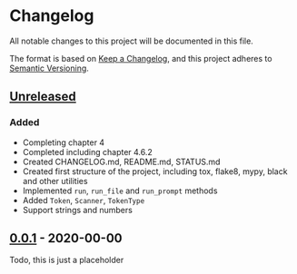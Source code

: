 # Changelog

All notable changes to this project will be documented in this file.

The format is based on [Keep a Changelog](https://keepachangelog.com/en/1.0.0/),
and this project adheres to [Semantic Versioning](https://semver.org/spec/v2.0.0.html).

## [Unreleased]

### Added

- Completing chapter 4
- Completed including chapter 4.6.2
- Created CHANGELOG.md, README.md, STATUS.md
- Created first structure of the project, including tox, flake8, mypy, black and
  other utilities
- Implemented `run`, `run_file` and `run_prompt` methods
- Added `Token`, `Scanner`, `TokenType`
- Support strings and numbers

## [0.0.1] - 2020-00-00

Todo, this is just a placeholder

[Unreleased]: https://github.com/RoelAdriaans/yaplox/compare/v0.0.1...HEAD
[0.0.1]: https://github.com/RoelAdriaans/yaplox/releases/tag/v0.0.1
